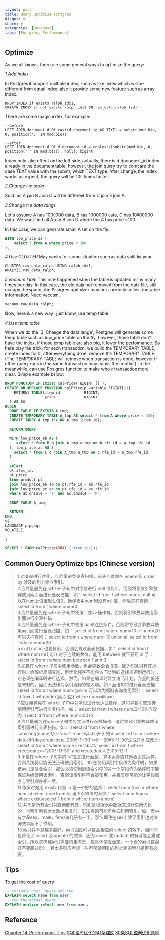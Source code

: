 ```yaml
---
layout: post
title: Query Optimize Postgres
disqus: y
share: y
categories: [Database]
tags: [Postgres, Performance]
---
```


Optimize
----------

As we all knows, there are some general ways to optimize the query:

*1.Add index*

In Postgres it support multiple index, such as like index which will be different from equal index, also it provide some new feature such as array index.
~~~
DROP INDEX if exists ralph_idx1;
CREATE INDEX if not exists ralph_idx1 ON raw_data_ralph (id);
~~~

There are some magic index, for example:
~~~
--before
LEFT JOIN document d ON cast(d.document_id AS TEXT) = substr(mmd.bio, 0, position(',' IN mmd.bio))
~~~

~~~
--after
LEFT JOIN document d ON d.document_id = coalesce(substr(mmd.bio, 0, position(',' IN mmd.bio)), null)::bigint
~~~
Index only take effect on the left side, actually, there is d.document_id index already in the document table, however, the join query try to compare the case TEXT value with the substr, which TEXT type. After change, the index works as expect, the query will be 100 times faster.

*2.Change the order*

Such as A join B Join C will be different from C join B join A.

*3.Change the data range*

Let's assume A has 1000000 data, B has 1000000 data, C has 10000000 data. We want find all A join B join C where the A has price <100.

In this case, we can generate small A set on the fly.
~~~sql
WITH low_price as (
    select * from A where price < 100
),
~~~

*4.Use CLUSTER*
May works for some situation such as data split by year.
~~~
CLUSTER raw_data_ralph USING ralph_idx1;
ANALYZE raw_data_ralph;
~~~

*5.vacuum table*
This may happened when the table is updated many many times per day. In this case, the old data not removed from the data file, still occupy the space, the Postgres optimizer may not correctly collect the table information. Need vaccum.
~~~
vacuum raw_data_ralph;
~~~ 

Now, here is a new way I just know, use temp table.

*4.Use temp table*

When we do the '3. Change the data range', Postgres will generate some temp table such as low_price table on the fly, however, those table don't have the index, if those temp table are also big, it lower the performance. So here play the trick, for each transaction, we build the TEMPORARY TABLE, create index for it, after everything done, remove the TEMPORARY TABLE. (The TEMPORARY TABLE will remove when transaction is done, however if other query runs in the same transaction may cause the conflict). In the meanwhile, can use Postgres function to make whole transaction more clear. Simple example below:

~~~sql
DROP FUNCTION IF EXISTS calPrice( BIGINT [] );
CREATE OR REPLACE FUNCTION calPrice(p_variable BIGINT[]){
	RETURNS TABLE(item_id           BIGINT, 
				  price             BIGINT
  ) AS $$
BEGIN
  DROP TABLE IF EXISTS A_tmp;	
  CREATE TEMPORARY TABLE A_tmp AS select * from A where price < 100;
  CREATE INDEX A_tmp_idx ON A_tmp (item_id);
  
  RETURN QUERY 
  
  WITH low_price_ab AS (
     select * from B b join A_tmp a_tmp on b.rfe_id = a_tmp.rfe_id
  ), low_price_ac AS (
	select * from C c join A_tmp a_tmp on c.rfe_id = a_tmp.rfe_id
  )
  
  select 
  pt.item_id,
  pt.price
  from product pt
  join low_price_ab ab on pt.rfe_id = ab.rfe_id
  join low_price_ac ac on pt.rfe_id = ac.rfe_id
  where ab.onsale = 'Y' and ac.onsale = 'N';
  
  DROP TABLE A_tmp;
  
  RETURN;
END;
$$
LANGUAGE plpgsql
VOLATILE;
  
}

SELECT * FROM calPrice(ARRAY [:item_ids]);
~~~

Common Query Optimize tips (Chinese version)
--------------------------
>1.对查询进行优化，应尽量避免全表扫描，首先应考虑在 where 及 order by 涉及的列上建立索引。  
>2.应尽量避免在 where 子句中对字段进行 null 值判断，否则将导致引擎放弃使用索引而进行全表扫描，如： select id from t where num is null 可以在num上设置默认值0，确保表中num列没有null值，然后这样查询： select id from t where num=0  
>3.应尽量避免在 where 子句中使用!=或<>操作符，否则将引擎放弃使用索引而进行全表扫描  
>4.应尽量避免在 where 子句中使用 or 来连接条件，否则将导致引擎放弃使用索引而进行全表扫描，如： select id from t where num=10 or num=20 可以这样查询： select id from t where num=10 union all select id from t where num=20  
>5.in 和 not in 也要慎用，否则会导致全表扫描，如： select id from t where num in(1,2,3) 对于连续的数值，能用 between 就不要用 in 了： select id from t where num between 1 and 3  
>6.如果在 where 子句中使用参数，也会导致全表扫描。因为SQL只有在运行时才会解析局部变量，但优化程序不能将访问计划的选择推迟到运行时；它必须在编译时进行选择。然而，如果在编译时建立访问计划，变量的值还是未知的，因而无法作为索引选择的输入项。如下面语句将进行全表扫描： select id from t where num=@num 可以改为强制查询使用索引： select id from t with(index(索引名)) where num=@num  
>7.应尽量避免在 where 子句中对字段进行表达式操作，这将导致引擎放弃使用索引而进行全表扫描。如： select id from t where num/2=100 应改为: select id from t where num=100*2  
>8.应尽量避免在where子句中对字段进行函数操作，这将导致引擎放弃使用索引而进行全表扫描。如： select id from t where substring(name,1,3)='abc'--name以abc开头的id select id from t where datediff(day,createdate,'2005-11-30')=0--‘2005-11-30’生成的id 应改为: select id from t where name like 'abc%' select id from t where createdate>='2005-11-30' and createdate<'2005-12-1'  
>9.不要在 where 子句中的“=”左边进行函数、算术运算或其他表达式运算，否则系统将可能无法正确使用索引。
>10.在使用索引字段作为条件时，如果该索引是复合索引，那么必须使用到该索引中的第一个字段作为条件时才能保证系统使用该索引，否则该索引将不会被使用，并且应尽可能的让字段顺序与索引顺序相一致。  
>11.很多时候用 exists 代替 in 是一个好的选择： select num from a where num in(select num from b) 用下面的语句替换： select num from a where exists(select 1 from b where num=a.num)  
>12.并不是所有索引对查询都有效，SQL是根据表中数据来进行查询优化的，当索引列有大量数据重复时，SQL查询可能不会去利用索引，如一表中有字段sex，male，female几乎各一半，那么即使在sex上建了索引也对查询效率起不了作用。   
>13.索引并不是越多越好，索引固然可以提高相应的 select 的效率，但同时也降低了 insert 及 update 的效率，因为 insert 或 update 时有可能会重建索引，所以怎样建索引需要慎重考虑，视具体情况而定。一个表的索引数最好不要超过6个，若太多则应考虑一些不常使用到的列上建的索引是否有必要。  

Tips
----------
To get the cost of query
~~~sql
-- estimate cost, query not run
EXPLAIN select name from user;
-- run the actual query
EXPLAIN analyze select name from user;
~~~

Reference
----------
[Chapter 14. Performance Tips](https://www.postgresql.org/docs/9.6/using-explain.html)
[SQL语句优化的41条建议](https://juejin.im/post/5aa7703c6fb9a028c8128739)
[30条SQL查询优化原则](developer.51cto.com/art/201102/245903.htm)

